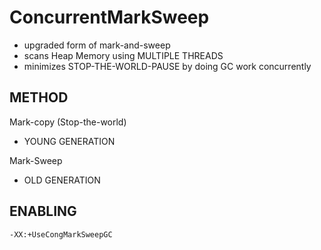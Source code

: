 # ConcurrentMarkSweep
- upgraded form of mark-and-sweep
- scans Heap Memory using MULTIPLE THREADS
- minimizes STOP-THE-WORLD-PAUSE by doing GC work concurrently

## METHOD
Mark-copy (Stop-the-world)
- YOUNG GENERATION

Mark-Sweep
- OLD GENERATION

## ENABLING

    -XX:+UseCongMarkSweepGC
    

